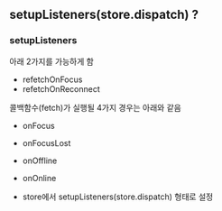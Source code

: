 ## setupListeners(store.dispatch) ?
### setupListeners
아래 2가지를 가능하게 함
- refetchOnFocus
- refetchOnReconnect

콜백함수(fetch)가 실행될 4가지 경우는 아래와 같음
- onFocus
- onFocusLost
- onOffline
- onOnline


- store에서 setupListeners(store.dispatch) 형태로 설정